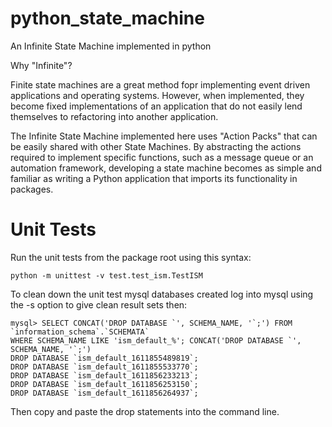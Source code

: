 # python_state_machine
An Infinite State Machine implemented in python

Why "Infinite"?

Finite state machines are a great method fopr implementing event driven applications and operating systems. 
However, when implemented, they become fixed implementations of an application that do not easily lend themselves
to refactoring into another application.

The Infinite State Machine implemented here uses "Action Packs" that can be easily shared with other 
 State Machines. By abstracting the actions required to implement specific functions, such as a message queue or 
an automation framework, developing a state machine becomes as simple and familiar as writing a Python application that 
imports its functionality in packages.

# Unit Tests
Run the unit tests from the package root using this syntax:

```python -m unittest -v test.test_ism.TestISM```

To clean down the unit test mysql databases created  log into mysql using the -s option to give clean result sets then:

```
mysql> SELECT CONCAT('DROP DATABASE `', SCHEMA_NAME, '`;') FROM `information_schema`.`SCHEMATA` 
WHERE SCHEMA_NAME LIKE 'ism_default_%'; CONCAT('DROP DATABASE `', SCHEMA_NAME, '`;')
DROP DATABASE `ism_default_1611855489819`;
DROP DATABASE `ism_default_1611855533770`;
DROP DATABASE `ism_default_1611856233213`;
DROP DATABASE `ism_default_1611856253150`;
DROP DATABASE `ism_default_1611856264937`;
```
Then copy and paste the drop statements into the command line.
